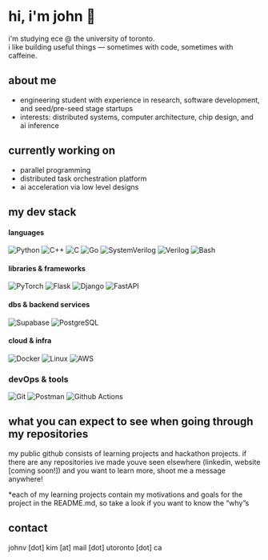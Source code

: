 # hi, i'm john 👋

i'm studying ece @ the university of toronto.  
i like building useful things — sometimes with code, sometimes with caffeine.

## about me
- engineering student with experience in research, software development, and seed/pre-seed stage startups  
- interests: distributed systems, computer architecture, chip design, and ai inference  

## currently working on
- parallel programming
- distributed task orchestration platform
- ai acceleration via low level designs

## my dev stack

#### languages
![Python](https://img.shields.io/badge/Python-3670A0?style=for-the-badge&logo=python&logoColor=white)
![C++](https://img.shields.io/badge/C++-00599C?style=for-the-badge&logo=c%2B%2B&logoColor=white)
![C](https://img.shields.io/badge/C-A8B9CC?style=for-the-badge&logo=c&logoColor=white)
![Go](https://img.shields.io/badge/Go-00ADD8?style=for-the-badge&logo=go&logoColor=white)
![SystemVerilog](https://img.shields.io/badge/SystemVerilog-4B9CD3?style=for-the-badge&logoColor=white)
![Verilog](https://img.shields.io/badge/Verilog-8E44AD?style=for-the-badge&logoColor=white)
![Bash](https://img.shields.io/badge/Bash-4EAA25?style=for-the-badge&logo=gnu-bash&logoColor=white)

#### libraries & frameworks
![PyTorch](https://img.shields.io/badge/PyTorch-EE4C2C?style=for-the-badge&logo=pytorch&logoColor=white)
![Flask](https://img.shields.io/badge/Flask-000000?style=for-the-badge&logo=flask&logoColor=white)
![Django](https://img.shields.io/badge/Django-092E20?style=for-the-badge&logo=django&logoColor=white)
![FastAPI](https://img.shields.io/badge/FastAPI-009688?style=for-the-badge&logo=fastapi&logoColor=white)

#### dbs & backend services
![Supabase](https://img.shields.io/badge/Supabase-3ECF8E?style=for-the-badge&logo=supabase&logoColor=white)
![PostgreSQL](https://img.shields.io/badge/SQL-336791?style=for-the-badge&logo=postgresql&logoColor=white)

#### cloud & infra
![Docker](https://img.shields.io/badge/Docker-2496ED?style=for-the-badge&logo=docker&logoColor=white)
![Linux](https://img.shields.io/badge/Linux-FCC624?style=for-the-badge&logo=linux&logoColor=black)
![AWS](https://img.shields.io/badge/AWS-%23FF9900.svg?style=for-the-badge&logo=amazon-aws&logoColor=white)

### devOps & tools
![Git](https://img.shields.io/badge/Git-F05032?style=for-the-badge&logo=git&logoColor=white)
![Postman](https://img.shields.io/badge/Postman-FF6C37?style=for-the-badge&logo=postman&logoColor=white)
![Github Actions](https://img.shields.io/badge/CI%2FCD-004088?style=for-the-badge&logo=githubactions&logoColor=white)


## what you can expect to see when going through my repositories
my public github consists of learning projects and hackathon projects. if there are any repositories ive made youve seen elsewhere (linkedin, website [coming soon!]) and you want to learn more, shoot me a message anywhere!

*each of my learning projects contain my motivations and goals for the project in the README.md, so take a look if you want to know the “why”s

## contact
johnv [dot] kim [at] mail [dot] utoronto [dot] ca
